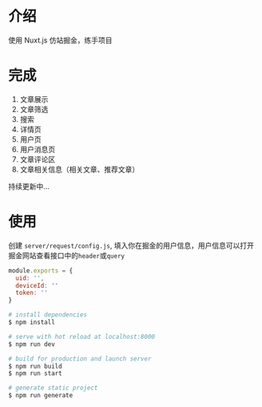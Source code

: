 # 介绍

使用 Nuxt.js 仿站掘金，练手项目

# 完成
1. 文章展示
2. 文章筛选
3. 搜索
4. 详情页
5. 用户页
6. 用户消息页
7. 文章评论区
8. 文章相关信息（相关文章、推荐文章）

持续更新中...

# 使用

创建 `server/request/config.js`, 填入你在掘金的用户信息，用户信息可以打开掘金网站查看接口中的`header`或`query`

```js
module.exports = {
  uid: '',
  deviceId: ''
  token: ''
}
```

``` bash
# install dependencies
$ npm install

# serve with hot reload at localhost:8000
$ npm run dev

# build for production and launch server
$ npm run build
$ npm run start

# generate static project
$ npm run generate
```
